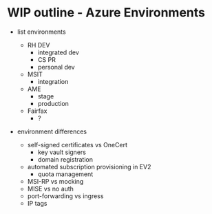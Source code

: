 # WIP outline - Azure Environments

- list environments
  - RH DEV
    - integrated dev
    - CS PR
    - personal dev
  - MSIT
    - integration
  - AME
    - stage
    - production
  - Fairfax
    - ?

- environment differences
  - self-signed certificates vs OneCert
    - key vault signers
    - domain registration
  - automated subscription provisioning in EV2
    - quota management
  - MSI-RP vs mocking
  - MISE vs no auth
  - port-forwarding vs ingress
  - IP tags
